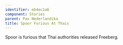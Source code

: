 ```yaml
---
identifier: eb4ec1a6
component: Stories
parent: Pax Nederlandika 
title: Spoor Furious At Thais
---
```

Spoor is furious that Thai authorities released Freeberg.
